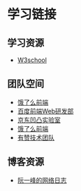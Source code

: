 <!-- ---
title: 第三部分：iOS组件化
--- -->

# 学习链接


## 学习资源
- [W3school](https://www.w3school.com.cn/)


## 团队空间
- [饿了么前端](https://github.com/ElemeFE)
- [百度前端Web研发部](http://fex.baidu.com/)
- [京东凹凸实验室](https://aotu.io/)
- [饿了么前端](https://github.com/ElemeFE)
- [有赞技术团队](https://tech.youzan.com/)


## 博客资源
- [阮一峰的网络日志](http://www.ruanyifeng.com/blog/javascript/)




